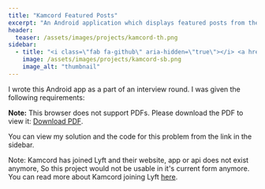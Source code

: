 ```yaml
---
title: "Kamcord Featured Posts"
excerpt: "An Android application which displays featured posts from the Kamcord website."
header:
  teaser: /assets/images/projects/kamcord-th.png
sidebar:
  - title: "<i class=\"fab fa-github\" aria-hidden=\"true\"></i> <a href=\"https://github.com/yashketkar/kamcord\">GitHub Repo</a>"
    image: /assets/images/projects/kamcord-sb.png
    image_alt: "thumbnail"
---
```

I wrote this Android app as a part of an interview round. I was given the following requirements:

<object data="/assets/docs/AndroidProgrammingChallengev3FINALFINAL.pdf" width="100%" height="100%" type='application/pdf'>
   <p><b>Note:</b> This browser does not support PDFs. Please download the PDF to view it: <a href="/assets/docs/AndroidProgrammingChallengev3FINALFINAL.pdf">Download PDF</a>.</p>
</object>

You can view my solution and the code for this problem from the link in the sidebar.

Note: Kamcord has joined Lyft and their website, app or api does not exist anymore, So this project would not be usable in it's current form anymore.
You can read more about Kamcord joining Lyft [here](https://medium.com/@Kamcord/were-joining-lyft-d1bb6523ac90).
